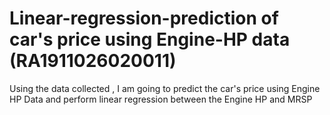 # Linear-regression-prediction of car's price using Engine-HP data (RA1911026020011)
Using the data collected , I am going to  predict the car's price using Engine HP Data and perform  linear regression between the Engine HP and MRSP 
